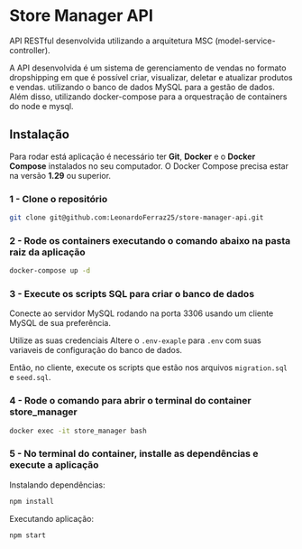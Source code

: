 
# Store Manager API

API RESTful desenvolvida utilizando a arquitetura MSC (model-service-controller).

A API desenvolvida é um sistema de gerenciamento de vendas no formato dropshipping em que é possível criar, visualizar, deletar e atualizar produtos e vendas. utilizando o banco de dados MySQL para a gestão de dados. Além disso, utilizando docker-compose para a orquestração de containers do node e mysql.


## Instalação

Para rodar está aplicação é necessário ter **Git**, **Docker** e o **Docker Compose** instalados no seu computador. O Docker Compose precisa estar na versão **1.29** ou superior.

### 1 - Clone o repositório
```sh
git clone git@github.com:LeonardoFerraz25/store-manager-api.git
```

### 2 - Rode os containers executando o comando abaixo na pasta raiz da aplicação
```sh
docker-compose up -d
```

### 3 - Execute os scripts SQL para criar o banco de dados

Conecte ao servidor MySQL rodando na porta 3306 usando um cliente MySQL de sua preferência. 

Utilize as suas credenciais Altere o `.env-exaple` para `.env` com suas variaveis de configuração do banco de dados.


Então, no cliente, execute os scripts que estão nos arquivos `migration.sql` e `seed.sql`.

### 4 - Rode o comando para abrir o terminal do container store_manager
```sh
docker exec -it store_manager bash
```

### 5 - No terminal do container, installe as dependências e execute a aplicação

Instalando dependências:
```sh
npm install
```

Executando aplicação:
```sh
npm start
```
